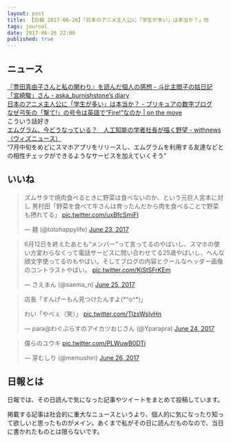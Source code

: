 ```yaml
---
layout: post
title: 【日報 2017-06-26】「日本のアニメ主人公に「学生が多い」は本当か？」他
tags: journal
date: 2017-06-26 22:00
published: true
---
```



## ニュース

<div class="news"><a href="http://topisyu.hatenablog.com/entry/2017/06/26/073000" target="_blank">『豊田真由子さんと私の関わり』を読んだ個人の感想 - 斗比主閲子の姑日記</a>
<div class="newscomme"></div>
</div>

<div class="news"><a href="http://aska-burnishstone.hatenablog.com/entry/2017/06/26/112136" target="_blank">「宮崎駿」さん - aska_burnishstone’s diary</a>
<div class="newscomme"></div>
</div>

<div class="news"><a href="http://prehyou2015.hatenablog.com/entry/animesyuzinkou" target="_blank">日本のアニメ主人公に「学生が多い」は本当か？ - プリキュアの数字ブログ</a>
<div class="newscomme"></div>
</div>

<div class="news"><a href="https://otmayh.wordpress.com/2014/08/12/%E3%81%AA%E3%81%9C%E5%BC%93%E7%9F%A2%E3%81%AE%E3%80%8C%E6%92%83%E3%81%A6%E3%80%8D%E3%81%AE%E5%8F%B7%E4%BB%A4%E3%81%AF%E8%8B%B1%E8%AA%9E%E3%81%A7fire%E3%81%AA%E3%81%AE%E3%81%8B/" target="_blank">なぜ弓矢の「撃て!」の号令は英語で”Fire!”なのか | on the move</a>
<div class="newscomme">こういう話好き
</div>
</div>

<div class="news"><a href="http://withnews.jp/article/f0170626002qq000000000000000W01l10201qq000015455A" target="_blank">エムグラム、今どうなっている？　人工知能の学者社長が描く野望 - withnews（ウィズニュース）</a>
<div class="newscomme">“7月中旬をめどにスマホアプリをリリースし、エムグラムを利用する友達などとの相性チェックができるようなサービスを加えていくそう”
</div>
</div>


## いいね

 <blockquote class="twitter-tweet"><p lang="ja" dir="ltr">ズムサタで焼肉食べるときに野菜は食べないのか、という元巨人宮本に対し 
男村田「野菜を食べて牛さんは育ったんだから肉を食べることで野菜も摂れてる」 <a href="https://t.co/uxBfcSmiFl">pic.twitter.com/uxBfcSmiFl</a></p>&mdash; 麺 (@totohappylife) <a href="https://twitter.com/totohappylife/status/878386676598317056">June 23, 2017</a></blockquote>
<script async src="//platform.twitter.com/widgets.js" charset="utf-8"></script> 
 
 
<blockquote class="twitter-tweet"><p lang="ja" dir="ltr">6月12日を終えたあとも“メンバー”って言ってるのやばいし、スマホの使い方変わらなくって電話サービスに問い合わせてる25歳やばいし、へんな顔文字使ってるのもやばい。そしてブログの内容とクールなヘッダー画像のコントラストやばい。 <a href="https://t.co/KjStSFrKEm">pic.twitter.com/KjStSFrKEm</a></p>&mdash; さえまん (@saema_n) <a href="https://twitter.com/saema_n/status/878981564184485890">June 25, 2017</a></blockquote>
<script async src="//platform.twitter.com/widgets.js" charset="utf-8"></script> 
 
 
<blockquote class="twitter-tweet"><p lang="ja" dir="ltr">店長「すんげーもん見つけたんすよ(*^o^*)」 
 
わい「やべぇ（笑）」 <a href="https://t.co/TlzsWslvHn">pic.twitter.com/TlzsWslvHn</a></p>&mdash; para@わぐぶらすのアイカツおじさん (@Yparapra) <a href="https://twitter.com/Yparapra/status/878552236913184768">June 24, 2017</a></blockquote>
<script async src="//platform.twitter.com/widgets.js" charset="utf-8"></script> 
 
 
<blockquote class="twitter-tweet"><p lang="ja" dir="ltr">僕らのユウキ <a href="https://t.co/PLWuwB0DTj">pic.twitter.com/PLWuwB0DTj</a></p>&mdash; 芽むしり (@memushiri) <a href="https://twitter.com/memushiri/status/879278025778409473">June 26, 2017</a></blockquote>
<script async src="//platform.twitter.com/widgets.js" charset="utf-8"></script> 
 

## 日報とは

日報では、その日読んで気になった記事やツイートをまとめて投稿しています。

掲載する記事は社会的に重大なニュースというより、個人的に気になったり知って欲しいと思ったものがメイン。あくまで私がその日に読んだものなので、当日に書かれたものとは限らないです。